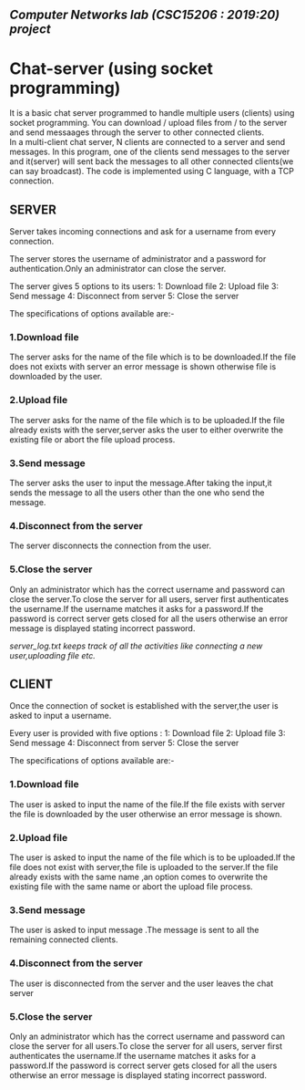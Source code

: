 ## _Computer Networks lab (CSC15206 : 2019:20) project_

# **Chat-server (using socket programming)**
It is a basic chat server programmed to handle multiple users (clients) using socket programming. You can download / upload files from / to the server and send messaages through the server to other connected clients.  
In a multi-client chat server, N clients are connected to a server and send messages. In this program, one of the clients send messages to the server and it(server) will sent back the messages to all other connected clients(we can say broadcast). The code is implemented using C language, with a TCP connection.  

## SERVER

Server takes incoming connections and ask for a username from every connection.

The server stores the username of administrator and a password for authentication.Only an administrator can close the server.

The server gives 5 options to its users:
1: Download file
2: Upload file
3: Send message
4: Disconnect from server
5: Close the server



The specifications of options available are:-
### 1.Download file
   The server asks for the name of the file which is to be downloaded.If the file does not exixts with server an error message is shown otherwise file is downloaded by the user.
   
### 2.Upload file
   The server asks for the name of the file which is to be uploaded.If the file already exists with the server,server asks the user to either overwrite the existing file or abort the file upload process.    
   
### 3.Send message
  The server asks the user to input the message.After taking the input,it sends the message to all the users other than the one who send the message.
### 4.Disconnect from the server
   The server disconnects the connection from the user.
   
### 5.Close the server
   Only an administrator which has the correct username and password can close the server.To close the server for all users, server first authenticates the username.If the username matches it asks for a password.If the password is correct server gets closed for all the users otherwise an error message is displayed stating incorrect password.


_server_log.txt keeps track of all the activities like connecting a new user,uploading file etc._


## CLIENT

Once the connection of socket is established with the server,the user is asked to input a username.

Every user is provided with five options :
1: Download file
2: Upload file
3: Send message
4: Disconnect from server
5: Close the server



The specifications of options available are:-
### 1.Download file
   The user is asked to input the name of the file.If the file exists with server the file is downloaded by the user otherwise an error message is shown.
   
### 2.Upload file
   The user is asked to input the name of the file which is to be uploaded.If the file does not exist with server,the file is    uploaded to the server.If the file already exists with the same name ,an option comes to overwrite the existing file with  the same name or abort the upload file process.     
   
### 3.Send message
   The user is asked to input message .The message is sent to all the remaining connected clients.
   
### 4.Disconnect from the server
   The user is disconnected from the server and the user leaves the chat server
   
### 5.Close the server
   Only an administrator which has the correct username and password can close the server for all users.To close the server     for all users, server first authenticates the username.If the username matches it asks for a password.If the password is       correct server gets closed for all the users otherwise an error message is displayed stating incorrect password.
